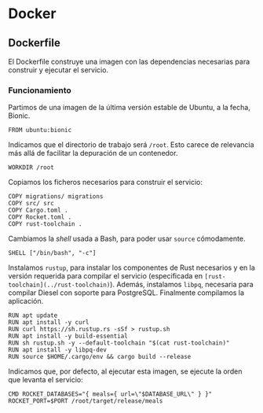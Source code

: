 # Docker

## Dockerfile

El Dockerfile construye una imagen con las dependencias necesarias para
construir y ejecutar el servicio.

### Funcionamiento

Partimos de una imagen de la última versión estable de Ubuntu, a la fecha,
Bionic.

`FROM ubuntu:bionic`

Indicamos que el directorio de trabajo será `/root`. Esto carece de relevancia
más allá de facilitar la depuración de un contenedor.

`WORKDIR /root`

Copiamos los ficheros necesarios para construir el servicio:

```
COPY migrations/ migrations
COPY src/ src
COPY Cargo.toml .
COPY Rocket.toml .
COPY rust-toolchain .
```

Cambiamos la *shell* usada a Bash, para poder usar `source` cómodamente.

`SHELL ["/bin/bash", "-c"]`

Instalamos `rustup`, para instalar los componentes de Rust necesarios y en la
versión requerida para compilar el servicio (especificada en
`[rust-toolchain](../rust-toolchain)`). Además, instalamos `libpq`, necesaria
para compilar Diesel con soporte para PostgreSQL. Finalmente compilamos la
aplicación.

```
RUN apt update
RUN apt install -y curl
RUN curl https://sh.rustup.rs -sSf > rustup.sh
RUN apt install -y build-essential
RUN sh rustup.sh -y --default-toolchain "$(cat rust-toolchain)"
RUN apt install -y libpq-dev
RUN source $HOME/.cargo/env && cargo build --release
```

Indicamos que, por defecto, al ejecutar esta imagen, se ejecute la orden que levanta el servicio:

`CMD ROCKET_DATABASES="{ meals={ url=\"$DATABASE_URL\" } }" ROCKET_PORT=$PORT /root/target/release/meals`
